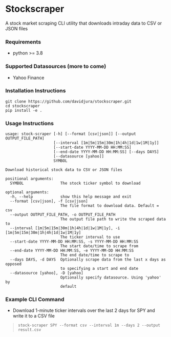 # Stockscraper
A stock market scraping CLI utility that downloads intraday data to CSV or JSON files

### Requirements
* python >= 3.8

### Supported Datasources (more to come)
* Yahoo Finance

### Installation Instructions
```
git clone https://github.com/davidjura/stockscraper.git
cd stockscraper
pip install -e .
```

### Usage Instructions
```
usage: stock-scraper [-h] [--format [csv|json]] [--output OUTPUT_FILE_PATH]
                     [--interval [1m|5m|15m|30m|1h|4h|1d|1w|1M|1y]]
                     [--start-date YYYY-MM-DD HH:MM:SS]
                     [--end-date YYYY-MM-DD HH:MM:SS] [--days DAYS]
                     [--datasource [yahoo]]
                     SYMBOL

Download historical stock data to CSV or JSON files

positional arguments:
  SYMBOL                The stock ticker symbol to download

optional arguments:
  -h, --help            show this help message and exit
  --format [csv|json], -f [csv|json]
                        The file format to download data. Default = csv
  --output OUTPUT_FILE_PATH, -o OUTPUT_FILE_PATH
                        The output file path to write the scraped data to
  --interval [1m|5m|15m|30m|1h|4h|1d|1w|1M|1y], -i [1m|5m|15m|30m|1h|4h|1d|1w|1M|1y]
                        The ticker interval to use
  --start-date YYYY-MM-DD HH:MM:SS, -s YYYY-MM-DD HH:MM:SS
                        The start date/time to scrape from
  --end-date YYYY-MM-DD HH:MM:SS, -e YYYY-MM-DD HH:MM:SS
                        The end date/time to scrape to
  --days DAYS, -d DAYS  Optionally scrape data from the last x days as opposed
                        to specifying a start and end date
  --datasource [yahoo], -D [yahoo]
                        Optionally specify datasource. Using 'yahoo' by
                        default
```

### Example CLI Command
* Download 1-minute ticker intervals over the last 2 days for SPY and write it to a CSV file
> `stock-scraper SPY --format csv --interval 1m --days 2 --output result.csv`
